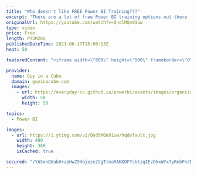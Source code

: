 ```yaml
---
title: "Who doesn't like FREE Power BI Training???"
excerpt: "There are a lot of free Power BI training options out there for business analysts and there is now training beyond that for your organization. Adam explores the new free training from the MS Stores group as well as recapping other available options.  Matthew's Blog: https://ssbipolar.com/2021/06/07/free-power-bi-intro-training-from-microsoft/"
originalUrl: https://youtube.com/watch?v=QndlMQn91uw
type: video
price: Free
length: PT3M28S
publishedDateTime: 2021-06-17T15:00:13Z
heat: 50

featuredContent: "<iframe width=\"800\" height=\"500\" frameborder=\"0\" src=\"https://www.youtube.com/embed/QndlMQn91uw\" allow=\"accelerometer; autoplay; encrypted-media; gyroscope; picture-in-picture\" allowfullscreen></iframe>"

provider:
  name: Guy in a Cube
  domain: guyinacube.com
  images:
    - url: https://everyday-cc.github.io/powerbi/assets/images/organizations/guyinacube.com-50x50.jpg
      width: 50
      height: 50

topics:
  - Power BI

images:
  - url: https://i.ytimg.com/vi/QndlMQn91uw/hqdefault.jpg
    width: 480
    height: 360
    isCached: true

secured: "/YASxnQUubO+apHwZ9Hbjese22gTtmaRAKKDFTsktzqIEzBhxWYx7yRebPn2Npr+tOD92zrqqTyTRkbg4IU8fXNyEatlDYYJQ+m3xifhM+h3+oQGsMR7NSgzabcQ24DCZ2/kYMOl/DR833uuwVbDHLbl5yV/24oTs1N+2Z6gCxB6uP1DbET2mKT3PZwl6BOqodBt1faBKi3gtwzijruOwuWNQMjMpOd5ayuSjzvO97DXV8lWqicr5R+IUdDtQ10xz7mgoCJ4RTa7iIvbJoj6l4BA95/pkIN1mW5MqN+GKHLH3Zr/r24qMMULPjo/zVSp5FgcTAcrGwvQF5QcjzLJoRdOu4gclJcGR27ILfKPs/HVVYPICFhLN8RfyCuPJ0sBvpiAKLOL9H+CgvIUNdSHYHy/lbGoPWUPIiy7WL2yzh0=;Y0JPlP0BYxttJlPi5CY/Rw=="
---
```


